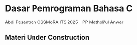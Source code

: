 # Dasar Pemrograman Bahasa C

Abdi Pesantren CSSMoRA ITS 2025 - PP Matholi'ul Anwar

## Materi Under Construction
